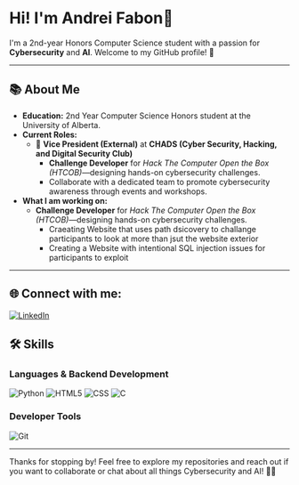 # Hi! I'm Andrei Fabon👋 
I'm a 2nd-year Honors Computer Science student with a passion for **Cybersecurity** and **AI**. Welcome to my GitHub profile! 🚀

---

## 📚 **About Me**
- **Education:** 2nd Year Computer Science Honors student at the University of Alberta.  
- **Current Roles:**  
  - 🎯 **Vice President (External)** at **CHADS (Cyber Security, Hacking, and Digital Security Club)**  
    - **Challenge Developer** for *Hack The Computer Open the Box (HTCOB)*—designing hands-on cybersecurity challenges.  
    - Collaborate with a dedicated team to promote cybersecurity awareness through events and workshops.
- **What I am working on:**  
  - **Challenge Developer** for *Hack The Computer Open the Box (HTCOB)*—designing hands-on cybersecurity challenges.
    - Craeating Website that uses path dsicovery to challange participants to look at more than jsut the website exterior
    - Creating a Website with intentional SQL injection issues for participants to exploit 
---

## 🌐 Connect with me:
[![LinkedIn](https://img.shields.io/badge/LinkedIn-%230077B5.svg?logo=linkedin&logoColor=white)](https://www.linkedin.com/in/andreifabon/)

## 🛠 **Skills**

### **Languages & Backend Development**  
![Python](https://img.shields.io/badge/python-%233776AB.svg?style=for-the-badge&logo=python&logoColor=white) 
![HTML5](https://img.shields.io/badge/html5-%23E34F26.svg?style=for-the-badge&logo=html5&logoColor=white) 
![CSS](https://img.shields.io/badge/css-%231572B6.svg?style=for-the-badge&logo=css3&logoColor=white) 
![C](https://img.shields.io/badge/C-00599C?style=for-the-badge&logo=c&logoColor=white) 

### **Developer Tools**  
![Git](https://img.shields.io/badge/git-%23F05033.svg?style=for-the-badge&logo=git&logoColor=white)

---

Thanks for stopping by! Feel free to explore my repositories and reach out if you want to collaborate or chat about all things Cybersecurity and AI! 🔐🤖
<!---
AndreiFabon/AndreiFabon is a ✨ special ✨ repository because its `README.md` (this file) appears on your GitHub profile.
You can click the Preview link to take a look at your changes.
--->
